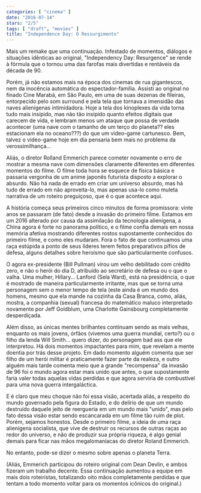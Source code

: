 ```yaml
---
categories: [ "cinema" ]
date: "2016-07-14"
stars: "2/5"
tags: [ "draft", "movies" ]
title: "Independence Day: O Ressurgimento"
---
```

Mais um remake que uma continuação. Infestado de momentos, diálogos e situações idênticas ao original, "Independency Day: Resurgence" se rende à fórmula que o tornou uma das farofas mais divertidas e rentáveis da década de 90.

Porém, já não estamos mais na época dos cinemas de rua gigantescos, nem da inocência automática do espectador-família. Assisti ao original no finado Cine Marabá, em São Paulo, em uma de suas dezenas de fileiras, entorpecido pelo som surround e pela tela que tornava a imensidão das naves alienígenas intimidadora. Hoje a tela dos kinoplexes da vida torna tudo mais insípido, mas não tão insípido quanto efeitos digitais que carecem de vida, e lembram menos um ataque que possa de verdade acontecer (uma nave com o tamanho de um terço do planeta?? eles estacionam ela no oceano???) do que um video-game cartunesco. Bem, talvez o video-game hoje em dia pensaria bem mais no problema da verossimilhança...

Aliás, o diretor Rolland Emmerich parece cometer novamente o erro de mostrar a mesma nave com dimensões claramente diferentes em diferentes momentos do filme. O filme toda hora se esquece de física básica e passaria vergonha de um anime japonês futurista disposto a explorar o absurdo. Não há nada de errado em criar um universo absurdo, mas há tudo de errado em não aproveita-lo, mas apenas usa-lo como muleta narrativa de um roteiro preguiçoso, que é o que acontece aqui.

A história começa seus primeiros cinco minutos de forma promissora: vinte anos se passaram (de fato) desde a invasão do primeiro filme. Estamos em um 2016 alterado por causa da assimilação da tecnologia alienígena, a China agora é forte no panorama político, e o filme confia demais em nossa memória afetiva mostrando diferentes rostos supostamente conhecidos do primeiro filme, e como eles mudaram. Fora o fato de que continuamos uma raça estúpida a ponto de seus líderes terem feitos preparativos pífios de defesa, alguns detalhes sobre heroísmo que são particularmente confusos.

O agora ex-presidente (Bill Pullman) virou um velho debilitado com crédito zero, e não o herói do dia D, atribuído ao secretário de defesa ou o que o valha. Uma mulher, Hillary... Lanford (Sela Ward), está na presidência, o que é mostrado de maneira particularmente irritante, mas que se torna uma personagem sem o menor tempo de tela (este ainda é um mundo dos homens, mesmo que ela mande na cozinha da Casa Branca, como, aliás, mostra, a companhia (sexual) francesa do matemático maluco interpretado novamente por Jeff Goldblum, uma Charlotte Gainsbourg completamente desperdiçada.

Além disso, as únicas mentes brilhantes continuam sendo as mais velhas, enquanto os mais jovens, órfãos (vivemos uma guerra mundial, certo?) ou o filho da lenda Will Smith... quero dizer, do personagem bad ass que ele interpretou. Há dois momentos impactantes para mim, que revelam a mente doentia por trás desse projeto. Em dado momento alguém comenta que ser filho de um herói militar é praticamente fazer parte da realeza, e outro alguém mais tarde comenta meio que a grande "recompensa" da invasão de 96 foi o mundo agora estar mais unido que antes, o que supostamente faria valer todas aquelas vidas perdidas e que agora serviria de combustível para uma nova guerra intergaláctica.

E é claro que meu choque não foi essa visão, acertada aliás, a respeito do mundo governado pela figura do Estado, e do delírio de que um mundo destruído daquele jeito de reergueria em um mundo mais "unido", mas pelo fato dessa visão estar sendo escancarada em um filme tão ruim de plot. Porém, sejamos honestos. Desde o primeiro filme, a ideia de uma raça alienígena socialista, que vive de destruir os recursos de outras raças ao redor do universo, e não de produzir sua própria riqueza, é algo genial demais para ficar nas mãos megalomaníacas do diretor Roland Emmerich.

No entanto, pode-se dizer o mesmo sobre apenas o planeta Terra.

(Aliás, Emmerich participou do roteiro original com Dean Devlin, e ambos fizeram um trabalho decente. Essa continuação aumentou a equipe em mais dois roteiristas, totalizando oito mãos completamente perdidas e que tentam a todo momento voltar para os momentos icônicos do original.)
